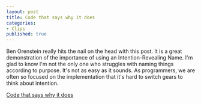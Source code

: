 ```yaml
---
layout: post
title: Code that says why it does
categories:
- Clips
published: true
---
```

Ben Orenstein really hits the nail on the head with this post. It is a great demonstration of the importance of using an Intention-Revealing Name. I'm glad to know I'm not the only one who struggles with naming things according to purpose. It's not as easy as it sounds. As programmers, we are often so focused on the implementation that it's hard to switch gears to think about intention.

<a href="http://robots.thoughtbot.com/post/35347834335/code-that-says-why-it-does">Code that says why it does</a>

